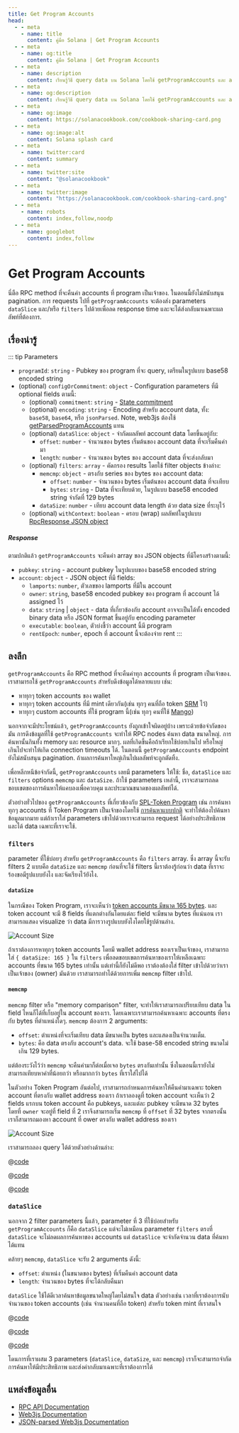 ```yaml
---
title: Get Program Accounts
head:
  - - meta
    - name: title
      content: คู่มือ Solana | Get Program Accounts
  - - meta
    - name: og:title
      content: คู่มือ Solana | Get Program Accounts
  - - meta
    - name: description
      content: เรียนรู้วิธี query data บน Solana โดยใช้ getProgramAccounts และ accountsDB
  - - meta
    - name: og:description
      content: เรียนรู้วิธี query data บน Solana โดยใช้ getProgramAccounts และ accountsDB
  - - meta
    - name: og:image
      content: https://solanacookbook.com/cookbook-sharing-card.png
  - - meta
    - name: og:image:alt
      content: Solana splash card
  - - meta
    - name: twitter:card
      content: summary
  - - meta
    - name: twitter:site
      content: "@solanacookbook"
  - - meta
    - name: twitter:image
      content: "https://solanacookbook.com/cookbook-sharing-card.png"
  - - meta
    - name: robots
      content: index,follow,noodp
  - - meta
    - name: googlebot
      content: index,follow
---
```


# Get Program Accounts

นี่ตือ RPC method ที่จะคืนค่า accounts ที่ program เป็นเจ้าของ. ในตอนนี้ยังไม่สนับสนุน pagination. การ requests ไปที่ `getProgramAccounts` จะต้องส่ง parameters `dataSlice` และ/หรือ `filters` ไปด้วยเพื่อลด response time และจะได้ส่งกลับมาเฉพาะผลลัพท์ที่ต้องการ. 

## เรื่องน่ารู้

::: tip Parameters

- `programId`: `string` - Pubkey ของ program ที่จะ query, เตรียมในรูปแบบ base58 encoded string
- (optional) `configOrCommitment`: `object` - Configuration parameters ที่มี optional fields ตามนี้:
    - (optional) `commitment`: `string` - [State commitment](https://docs.solana.com/developing/clients/jsonrpc-api#configuring-state-commitment)
    - (optional) `encoding`: `string` - Encoding สำหรับ account data, ทั้ง: `base58`, `base64`, หรือ `jsonParsed`. Note, web3js ต้องใช้ [getParsedProgramAccounts](https://solana-labs.github.io/solana-web3.js/classes/Connection.html#getParsedProgramAccounts) แทน
    - (optional) `dataSlice`: `object` - จำกัดผลลัพท์ account data โดยขึ้นอยู่กับ:
        - `offset`: `number` - จำนวนของ bytes เริ่มต้นของ account data ที่จะเริ่มคืนค่ามา
        - `length`: `number` - จำนวนของ bytes ของ account data ที่จะส่งกลับมา
    - (optional) `filters`: `array` - คัดกรอง results โดยใช้ filter objects ข้างล่าง:
        - `memcmp`: `object` - ตรงกับ series ของ bytes ของ account data:
            - `offset`: `number` - จำนวนของ bytes เริ่มต้นของ account data ที่จะเทียบ
            - `bytes`: `string` - Data ที่จะเทียบด้วย, ในรูปแบบ base58 encoded string จำกัดที่ 129 bytes
        - `dataSize`: `number` - เทียบ account data length ด้วย data size ที่ระบุไว้
    - (optional) `withContext`: `boolean` - ครอบ (wrap)​ ผลลัพท์ในรูปแบบ [RpcResponse JSON object](https://docs.solana.com/developing/clients/jsonrpc-api#rpcresponse-structure)

##### Response

ตามปกติแล้ว `getProgramAccounts` จะคืนค่า array ของ JSON objects ที่มีโครงสร้างตามนี้:

- `pubkey`: `string` - account pubkey ในรูปแบบของ base58 encoded string
- `account`: `object` - JSON object ที่มี fields:
    - `lamports`: `number`, ตัวเลขของ lamports ที่มีใน account
    - `owner`: `string`, base58 encoded pubkey ของ program ที่ account ได้ assigned ไว้
    - `data`: `string` | `object` - data ที่เกี่ยวข้องกับ account อาจจะเป็นได้ทั้ง encoded binary data หรือ JSON format ขึ้นอยู่กับ encoding parameter
    - `executable`: `boolean`, ตัวบ่งชี้ว่า account นี้มี program
    - `rentEpoch`: `number`, epoch ที่ account นี้จะต้องจ่าย rent
:::

## ลงลึก

`getProgramAccounts` คือ RPC method ที่จะคืนค่าทุก accounts ที่ program เป็นเจ้าของ. เราสามารถใช้ `getProgramAccounts` สำหรับดึงข้อมูลได้หลายแบบ เช่น:

- หาทุกๆ token accounts ของ wallet
- หาทุกๆ token accounts ที่มี mint เดียวกัน(เช่น ทุกๆ คนที่ถือ token [SRM](https://www.projectserum.com/) ไว้)
- หาทุกๆ custom accounts ที่ใช้ program นี้(เช่น ทุกๆ คนที่ใช้ [Mango](https://mango.markets/))

นอกจากจะมีประโยชน์แล้ว, `getProgramAccounts` ยังถูกเข้าใจผิดอยู่บ้าง เพราะด้วยข้อจำกัดของมัน การดึงข้อมูลที่ใช้ `getProgramAccounts` จะทำให้ RPC nodes ค้นหา data ขนาดใหญ่. การค้นหานั้นกินทั้ง memory และ resource มากๆ. ผลที่เกิดขึ้นคือถ้าเรียกใช้บ่อยเกินไป หรือใหญ่เกินไปจะทำให้เกิด connection timeouts ได้. ในตอนนี้ `getProgramAccounts` endpoint ยังไม่สนับสนุน pagination. ถ้าผลการค้นหาใหญ่เกินไปผลลัพท์จะถูกตัดทิ้ง.

เพื่อหลีกหนีข้อจำกัดนี้, `getProgramAccounts` เลยมี parameters ให้ใช้: ชื่อ, `dataSlice` และ `filters` options `memcmp` และ `dataSize`. ถ้าใช้ parameters เหล่านี้, เราจะสามารถลดขอบเขตของการค้นหาให้แคบลงเพื่อควบคุม และประมาณขนาดของผลลัพท์ได้.

ตัวอย่างทั่วไปของ `getProgramAccounts` ที่เกี่ยวข้องกับ [SPL-Token Program](https://spl.solana.com/token) เช่น การค้นหาทุกๆ accounts ที่ Token Program เป็นเจ้าของโดยใช้ [การค้นหาแบบปกติ](../references/accounts.md#get-program-accounts) จะทำให้ต้องไปค้นหาข้อมูลมากมาย แต่ถ้าเราใส่ parameters เข้าไปด้วยเราจะสามารถ request ได้อย่างประสิทธิภาพ และได้ data เฉพาะที่เราจะใช้.

### `filters`
parameter ที่ใช้บ่อยๆ สำหรับ `getProgramAccounts` คือ `filters` array. ซึ่ง array นี้จะรับ filters 2 แบบคือ `dataSize` และ `memcmp` ก่อนที่จะใช้ filters นี้เราต้องรู้ก่อนว่า data ที่เราจะร้องขอมีรูปแบบยังไง และจัดเรียงไว้ยังไง.

#### `dataSize`
ในกรณีของ Token Program, เราจะเห็นว่า [token accounts มีขนาด 165 bytes](https://github.com/solana-labs/solana-program-library/blob/08d9999f997a8bf38719679be9d572f119d0d960/token/program/src/state.rs#L86-L106). และ token account จะมี 8 fields ที่แตกต่างกันโดยแต่ละ field จะมีขนาด bytes ที่แน่นอน เราสามารถแสดง visualize ว่า data มีการวางรูปแบบยังไงโดยใช้รูปด้านล่าง.

![Account Size](./get-program-accounts/account-size.png)

ถ้าเราต้องการหาทุกๆ token accounts โดยมี wallet address ของเราเป็นเจ้าของ, เราสามารถใส่ `{ dataSize: 165 }` ใน `filters` เพื่อลดขอบเขตการค้นหาของเราให้เหลือเฉพาะ accounts ที่ขนาด 165 bytes เท่านั้น แต่เท่านี้ก็ยังไม่ดีพอ เราต้องต้องใส่ filter เข้าไปด้วยว่าเราเป็นเจ้าของ (owner) มันด้วย เราสามารถทำได้ด้วยการเพิ่ม `memcmp` filter เข้าไป.

#### `memcmp`
`memcmp` filter หรือ "memory comparison" filter, จะทำให้เราสามารถเปรียบเทียบ data ใน field ไหนก็ได้ที่เก็บอยู่ใน​ account ของเรา. โดยเฉพาะเราสามารถค้นหาเฉพาะ accounts ที่ตรงกับ bytes ที่ตำแหน่งใดๆ. `memcmp` ต้องการ 2 arguments:

- `offset`: ตำแหน่งที่จะเริ่มเทียบ data มีขนาดเป็น bytes และแสดงเป็นจำนวนเต็ม.
- `bytes`: คือ data ตรงกับ account's data. จะใช้ base-58 encoded string ขนาดไม่เกิน 129 bytes.

แต่ต้องระวังไว้ว่า `memcmp` จะคืนค่ามาก็ต่อเมื่อเจอ `bytes` ตรงกันเท่านั้น ซึ่งในตอนนี้เรายังไม่สามารถเทียบหาค่าที่น้อยกว่า หรือมากกว่า `bytes` ที่เราใส่ไปได้

ในตัวอย่าง Token Program อันต่อไป, เราสามารถกำหนดการค้นหาให้คืนค่ามาเฉพาะ token account ที่ตรงกับ wallet address ของเรา ถ้าเราลองดูที่ token account จะเห็นว่า 2 fields แรกบน token account คือ pubkeys, และแต่ละ pubkey จะมีขนาด 32 bytes โดยที่ `owner` จะอยู่ที่ field ที่ 2 เราจึงสามารถเริ่ม `memcmp` ที่ `offset` ที่ 32 bytes จากตรงนั้นเราก็สามารถมองหา account ที่ ower ตรงกับ wallet address ของเรา

![Account Size](./get-program-accounts/memcmp.png)

เราสามารถลอง query ได้ด้วยตัวอย่างด้านล่าง:

<CodeGroup>
  <CodeGroupItem title="TS" active>

@[code](@/code/get-program-accounts/memcmp/memcmp.en.ts)

  </CodeGroupItem>

  <CodeGroupItem title="Rust Client" active>

@[code](@/code/get-program-accounts/memcmp/memcmp.en.rs)

  </CodeGroupItem>

  <CodeGroupItem title="cURL" active>

@[code](@/code/get-program-accounts/memcmp/memcmp.en.sh)

  </CodeGroupItem>
</CodeGroup>

### `dataSlice`

นอกจาก 2 filter parameters นี้แล้ว, parameter ที่ 3 ที่ใช้บ่อยสำหรับ `getProgramAccounts` ก็คือ `dataSlice` แต่จะไม่เหมือน parameter `filters` ตรงที่ `dataSlice` จะไม่ลดผลการค้นหาของ accounts แต่ `dataSlice` จะจำกัดจำนวน data ที่ค้นหาได้แทน

คล้ายๆ `memcmp`, `dataSlice` จะรับ 2 arguments ดังนี้:

- `offset`: ตำแหน่ง (ในขนาดของ bytes) ที่เริ่มคืนค่า account data
- `length`: จำนวนของ bytes ที่จะได้กลับคืนมา

`dataSlice` ใช้ได้ดีเวลาค้นหาข้อมูลขนาดใหญ่โดยไม่สนใจ data ตัวอย่างเช่น เวลาที่เราต้องการนับจำนวนของ token accounts (เช่น จำนวนคนที่ถือ  token) สำหรับ token mint ที่เราสนใจ

<CodeGroup>
  <CodeGroupItem title="TS" active>

@[code](@/code/get-program-accounts/dataSlice/dataSlice.en.ts)

  </CodeGroupItem>

  <CodeGroupItem title="Rust Client" active>

@[code](@/code/get-program-accounts/dataSlice/dataSlice.en.rs)

  </CodeGroupItem>

  <CodeGroupItem title="cURL" active>

@[code](@/code/get-program-accounts/dataSlice/dataSlice.en.sh)

  </CodeGroupItem>
</CodeGroup>

โดนการที่เราผสม 3 parameters (`dataSlice`, `dataSize`, และ `memcmp`) เราก็จะสามารถจำกัดการค้นหาให้มีประสิทธิภาพ และส่งค่ากลับมาเฉพาะที่เราต้องการได้

## แหล่งข้อมูลอื่น

- [RPC API Documentation](https://docs.solana.com/developing/clients/jsonrpc-api#getprogramaccounts)
- [Web3js Documentation](https://solana-labs.github.io/solana-web3.js/classes/Connection.html#getProgramAccounts)
- [JSON-parsed Web3js Documentation](https://solana-labs.github.io/solana-web3.js/classes/Connection.html#getParsedProgramAccounts)
